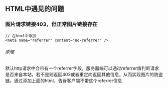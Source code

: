 ## HTML中遇见的问题
### 图片请求链接403，但正常图片链接存在
````````
// 在html中添加
<meta name="referrer" content="no-referrer" />
````````
###### 原理
默认http请求中会带有一个referrer字段，服务器端可以通过referrer值判断请求是否来自本站，若不是则返回403或者重定向返回其他信息，从而实现图片的防盗链。通过添加上面的html，告诉客户端不带这个referrer信息
